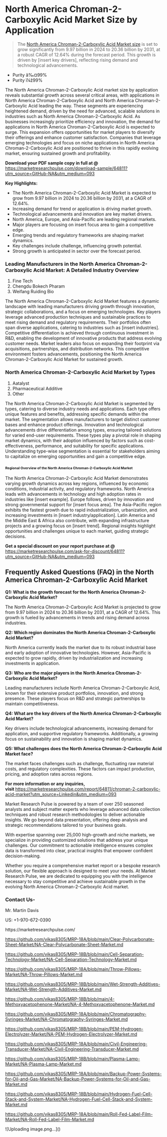 <h1>North America Chroman-2-Carboxylic Acid Market&nbsp;Size by Application</h1><blockquote><p>The <a href="https://marketresearchpulse.com/download-sample/64811?utm_source=GitHub-NA&amp;utm_medium=093">North America Chroman-2-Carboxylic Acid Market size</a> is set to grow significantly from 9.97 billion in 2024 to 20.36 billion by 2031, at a robust CAGR of 12.64% during the forecast period. This growth is driven by [insert key drivers], reflecting rising demand and technological advancements.</p></blockquote><ul><li>Purity â‰¤99%<li> Purity ï¼ž99%</li></ul><p>The North America Chroman-2-Carboxylic Acid market size by application reveals substantial growth across several critical areas, with applications in North America Chroman-2-Carboxylic Acid and North America Chroman-2-Carboxylic Acid leading the way. These segments are experiencing heightened demand, driven by the need for advanced, scalable solutions in industries such as North America Chroman-2-Carboxylic Acid. As businesses increasingly prioritize efficiency and innovation, the demand for applications in North America Chroman-2-Carboxylic Acid is expected to surge. This expansion offers opportunities for market players to diversify their offerings and enhance customer satisfaction. Companies that leverage emerging technologies and focus on niche applications in North America Chroman-2-Carboxylic Acid are positioned to thrive in this rapidly evolving market, ensuring sustained growth and profitability.</p><p><strong>Download your PDF sample copy in full at @ </strong><a href="https://marketresearchpulse.com/download-sample/64811?utm_source=GitHub-NA&amp;utm_medium=093">https://marketresearchpulse.com/download-sample/64811?utm_source=GitHub-NA&amp;utm_medium=093</a></p><p><strong>Key Highlights: </strong></p><ul><li>The North America Chroman-2-Carboxylic Acid Market is expected to grow from 9.97 billion in 2024 to 20.36 billion by 2031, at a CAGR of 12.64%.</li><li>Increasing demand for trend or application is driving market growth.</li><li>Technological advancements and innovation are key market drivers.</li><li>North America, Europe, and Asia-Pacific are leading regional markets.</li><li>Major players are focusing on insert focus area to gain a competitive edge.</li><li>Emerging trends and regulatory frameworks are shaping market dynamics.</li><li>Key challenges include challenge, influencing growth potential.</li><li>Strong growth is anticipated in sector over the forecast period.</li></ul><h3>Leading Manufacturers in the North America Chroman-2-Carboxylic Acid Market: A Detailed Industry Overview</h3><ol><li>Fine Tech</li><li>Chengdu Bokech Pharam</li><li>Weifang Ruiding Bio</li></ol><div class="flex max-w-full flex-col flex-grow"><div class="min-h-8 text-message flex w-full flex-col items-end gap-2 whitespace-normal break-words [.text-message+&amp;]:mt-5" dir="auto" data-message-author-role="assistant" data-message-id="fd8432e4-4910-450d-b182-61b7bfb0a01f" data-message-model-slug="gpt-4o"><div class="flex w-full flex-col gap-1 empty:hidden first:pt-[3px]"><div class="markdown prose w-full break-words dark:prose-invert light"><p>The North America Chroman-2-Carboxylic Acid Market features a dynamic landscape with leading manufacturers driving growth through innovation, strategic collaborations, and a focus on emerging technologies. Key players leverage advanced production techniques and sustainable practices to meet rising demand and regulatory requirements. Their portfolios often span diverse applications, catering to industries such as [insert industries]. Competitive differentiation is achieved through continuous investment in R&amp;D, enabling the development of innovative products that address evolving customer needs. Market leaders also focus on expanding their footprint via acquisitions, partnerships, and distribution networks. This competitive environment fosters advancements, positioning the North America Chroman-2-Carboxylic Acid Market for sustained growth.</p></div></div></div></div><h3>North America Chroman-2-Carboxylic Acid Market by Types</h3><ol><li>Aatalyst<li> Pharmaceutical Additive<li> Other</li></ol><div class="flex max-w-full flex-col flex-grow"><div class="min-h-8 text-message flex w-full flex-col items-end gap-2 whitespace-normal break-words [.text-message+&amp;]:mt-5" dir="auto" data-message-author-role="assistant" data-message-id="084470be-0bb7-4664-bddf-5156b4f41249" data-message-model-slug="gpt-4o-mini"><div class="flex w-full flex-col gap-1 empty:hidden first:pt-[3px]"><div class="markdown prose w-full break-words dark:prose-invert light"><p>The North America Chroman-2-Carboxylic Acid Market is segmented by types, catering to diverse industry needs and applications. Each type offers unique features and benefits, addressing specific demands within the market. The segmentation allows manufacturers to target distinct customer bases and enhance product offerings. Innovation and technological advancements drive differentiation among types, ensuring tailored solutions for varied end-user requirements. These types play a pivotal role in shaping market dynamics, with their adoption influenced by factors such as cost-effectiveness, performance, and suitability for specific applications. Understanding type-wise segmentation is essential for stakeholders aiming to capitalize on emerging opportunities and gain a competitive edge.</p></div></div></div></div><h3><span style="font-size: 11px;">Regional Overview of the North America Chroman-2-Carboxylic Acid Market</span></h3><div class="flex max-w-full flex-col flex-grow"><div class="min-h-8 text-message flex w-full flex-col items-end gap-2 whitespace-normal break-words [.text-message+&amp;]:mt-5" dir="auto" data-message-author-role="assistant" data-message-id="e9038762-ce64-4e30-91c9-9bd413514231" data-message-model-slug="gpt-4o-mini"><div class="flex w-full flex-col gap-1 empty:hidden first:pt-[3px]"><div class="markdown prose w-full break-words dark:prose-invert light"><p>The North America Chroman-2-Carboxylic Acid Market demonstrates varying growth dynamics across key regions, influenced by economic conditions, industrial activity, and regulatory frameworks. North America leads with advancements in technology and high adoption rates in industries like [insert example]. Europe follows, driven by innovation and strong governmental support for [insert focus area]. The Asia-Pacific region exhibits the fastest growth due to rapid industrialization, urbanization, and increasing investments in [insert industry/application]. Latin America and the Middle East &amp; Africa also contribute, with expanding infrastructure projects and a growing focus on [insert trend]. Regional insights highlight opportunities and challenges unique to each market, guiding strategic decisions.</p></div></div></div></div><p><strong>Get a special discount on your report purchase at @ </strong><a href="https://marketresearchpulse.com/ask-for-discount/64811?utm_source=GitHub-NA&amp;utm_medium=093">https://marketresearchpulse.com/ask-for-discount/64811?utm_source=GitHub-NA&amp;utm_medium=093</a></p><h2>Frequently Asked Questions (FAQ) in the North America Chroman-2-Carboxylic Acid Market</h2><p><strong>Q1: What is the growth forecast for the North America Chroman-2-Carboxylic Acid Market?</strong></p><p>The North America Chroman-2-Carboxylic Acid Market is projected to grow from 9.97 billion in 2024 to 20.36 billion by 2031, at a CAGR of 12.64%. This growth is fueled by advancements in trends and rising demand across industries.</p><p><strong>Q2: Which region dominates the North America Chroman-2-Carboxylic Acid Market?</strong></p><p>North America currently leads the market due to its robust industrial base and early adoption of innovative technologies. However, Asia-Pacific is expected to grow rapidly, driven by industrialization and increasing investments in application.</p><p><strong>Q3: Who are the major players in the North America Chroman-2-Carboxylic Acid Market?</strong></p><p>Leading manufacturers include North America Chroman-2-Carboxylic Acid, known for their extensive product portfolios, innovation, and strong presence. These players focus on R&amp;D and strategic partnerships to maintain competitiveness.</p><p><strong>Q4: What are the key drivers of the North America Chroman-2-Carboxylic Acid Market?</strong></p><p>Key drivers include technological advancements, increasing demand for application, and supportive regulatory frameworks. Additionally, a growing focus on sustainability and innovation is shaping market dynamics.</p><p><strong>Q5: What challenges does the North America Chroman-2-Carboxylic Acid Market face?</strong></p><p>The market faces challenges such as challenge, fluctuating raw material costs, and regulatory complexities. These factors can impact production, pricing, and adoption rates across regions.</p><p><strong>For more information or any inquiries, visit&nbsp;</strong><a href="https://marketresearchpulse.com/report/64811/chroman-2-carboxylic-acid-market?utm_source=Linkedin&utm_medium=093">https://marketresearchpulse.com/report/64811/chroman-2-carboxylic-acid-market?utm_source=Linkedin&utm_medium=093</a></p><p>Market Research Pulse is powered by a team of over 250 seasoned analysts and subject matter experts who leverage advanced data collection techniques and robust research methodologies to deliver actionable insights. We go beyond data presentation, offering deep analysis and strategic recommendations tailored to your business goals.</p><p>With expertise spanning over 25,000 high-growth and niche markets, we specialize in providing customized solutions that address your unique challenges. Our commitment to actionable intelligence ensures complex data is transformed into clear, practical insights that empower confident decision-making.</p><p>Whether you require a comprehensive market report or a bespoke research solution, our flexible approach is designed to meet your needs. At Market Research Pulse, we are dedicated to equipping you with the intelligence necessary to stay competitive and achieve sustainable growth in the evolving North America Chroman-2-Carboxylic Acid market.</p><h3><strong>Contact Us-</strong></h3><p>Mr. Martin Davis</p><p>US: +1-970-672-0390</p><p>https://marketresearchpulse.com/</p><p><a href="https://github.com/vikas8305/MRP-18A/blob/main/Clear-Polycarbonate-Sheet-Market/NA-Clear-Polycarbonate-Sheet-Market.md">https://github.com/vikas8305/MRP-18A/blob/main/Clear-Polycarbonate-Sheet-Market/NA-Clear-Polycarbonate-Sheet-Market.md</a></p><p><a href="https://github.com/vikas8305/MRP-18B/blob/main/Cell-Separation-Technology-Market/NA-Cell-Separation-Technology-Market.md">https://github.com/vikas8305/MRP-18B/blob/main/Cell-Separation-Technology-Market/NA-Cell-Separation-Technology-Market.md</a></p><p><a href="https://github.com/vikas8305/MRP-18A/blob/main/Throw-Pillows-Market/NA-Throw-Pillows-Market.md">https://github.com/vikas8305/MRP-18A/blob/main/Throw-Pillows-Market/NA-Throw-Pillows-Market.md</a></p><p><a href="https://github.com/vikas8305/MRP-18B/blob/main/Wet-Strength-Additives-Market/NA-Wet-Strength-Additives-Market.md">https://github.com/vikas8305/MRP-18B/blob/main/Wet-Strength-Additives-Market/NA-Wet-Strength-Additives-Market.md</a></p><p><a href="https://github.com/vikas8305/MRP-18B/blob/main/4-Methoxyacetophenone-Market/NA-4-Methoxyacetophenone-Market.md">https://github.com/vikas8305/MRP-18B/blob/main/4-Methoxyacetophenone-Market/NA-4-Methoxyacetophenone-Market.md</a></p><p><a href="https://github.com/vikas8305/MRP-18A/blob/main/Chromatography-Syringes-Market/NA-Chromatography-Syringes-Market.md">https://github.com/vikas8305/MRP-18A/blob/main/Chromatography-Syringes-Market/NA-Chromatography-Syringes-Market.md</a></p><p><a href="https://github.com/vikas8305/MRP-18B/blob/main/PEM-Hydrogen-Electrolyzer-Market/NA-PEM-Hydrogen-Electrolyzer-Market.md">https://github.com/vikas8305/MRP-18B/blob/main/PEM-Hydrogen-Electrolyzer-Market/NA-PEM-Hydrogen-Electrolyzer-Market.md</a></p><p><a href="https://github.com/vikas8305/MRP-18A/blob/main/Civil-Engineering-Transducer-Market/NA-Civil-Engineering-Transducer-Market.md">https://github.com/vikas8305/MRP-18A/blob/main/Civil-Engineering-Transducer-Market/NA-Civil-Engineering-Transducer-Market.md</a></p><p><a href="https://github.com/vikas8305/MRP-18B/blob/main/Plasma-Lamp-Market/NA-Plasma-Lamp-Market.md">https://github.com/vikas8305/MRP-18B/blob/main/Plasma-Lamp-Market/NA-Plasma-Lamp-Market.md</a></p><p><a href="https://github.com/vikas8305/MRP-18A/blob/main/Backup-Power-Systems-for-Oil-and-Gas-Market/NA-Backup-Power-Systems-for-Oil-and-Gas-Market.md">https://github.com/vikas8305/MRP-18A/blob/main/Backup-Power-Systems-for-Oil-and-Gas-Market/NA-Backup-Power-Systems-for-Oil-and-Gas-Market.md</a></p><p><a href="https://github.com/vikas8305/MRP-18B/blob/main/Hydrogen-Fuel-Cell-Stack-and-System-Market/NA-Hydrogen-Fuel-Cell-Stack-and-System-Market.md">https://github.com/vikas8305/MRP-18B/blob/main/Hydrogen-Fuel-Cell-Stack-and-System-Market/NA-Hydrogen-Fuel-Cell-Stack-and-System-Market.md</a></p><p><a href="https://github.com/vikas8305/MRP-18A/blob/main/Roll-Fed-Label-Film-Market/NA-Roll-Fed-Label-Film-Market.md">https://github.com/vikas8305/MRP-18A/blob/main/Roll-Fed-Label-Film-Market/NA-Roll-Fed-Label-Film-Market.md</a></p>
![Uploading image.png…]()
